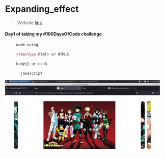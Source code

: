 # Expanding_effect
>Website [link ](https://haile-08.github.io/Expanding_effect/)

#### Day1 of taking my #100DaysOfCode challenge 

````bash
     made using 
````
```html
     <!Doctype html> or HTML5
````
```css
     body{} or css3
```
```javascript 
       javascript
```
![website](images/d1.png)